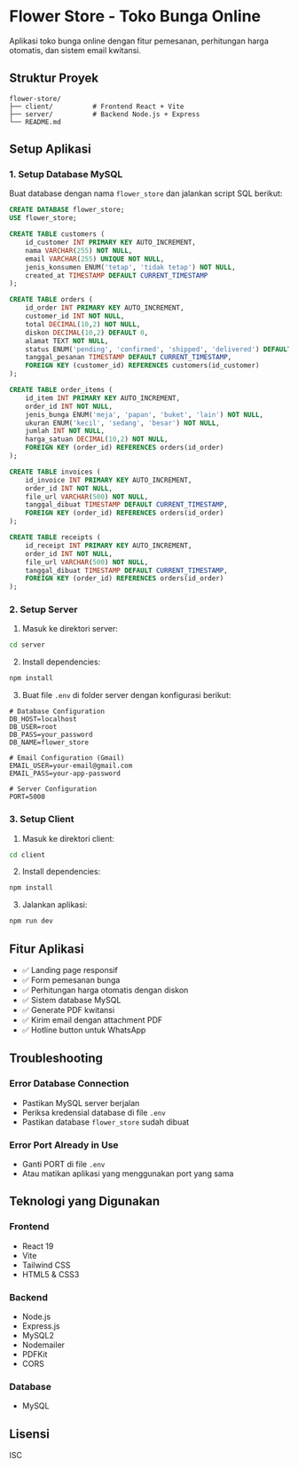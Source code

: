 # Flower Store - Toko Bunga Online

Aplikasi toko bunga online dengan fitur pemesanan, perhitungan harga otomatis, dan sistem email kwitansi.

## Struktur Proyek

```
flower-store/
├── client/          # Frontend React + Vite
├── server/          # Backend Node.js + Express
└── README.md
```

## Setup Aplikasi

### 1. Setup Database MySQL

Buat database dengan nama `flower_store` dan jalankan script SQL berikut:

```sql
CREATE DATABASE flower_store;
USE flower_store;

CREATE TABLE customers (
    id_customer INT PRIMARY KEY AUTO_INCREMENT,
    nama VARCHAR(255) NOT NULL,
    email VARCHAR(255) UNIQUE NOT NULL,
    jenis_konsumen ENUM('tetap', 'tidak tetap') NOT NULL,
    created_at TIMESTAMP DEFAULT CURRENT_TIMESTAMP
);

CREATE TABLE orders (
    id_order INT PRIMARY KEY AUTO_INCREMENT,
    customer_id INT NOT NULL,
    total DECIMAL(10,2) NOT NULL,
    diskon DECIMAL(10,2) DEFAULT 0,
    alamat TEXT NOT NULL,
    status ENUM('pending', 'confirmed', 'shipped', 'delivered') DEFAULT 'pending',
    tanggal_pesanan TIMESTAMP DEFAULT CURRENT_TIMESTAMP,
    FOREIGN KEY (customer_id) REFERENCES customers(id_customer)
);

CREATE TABLE order_items (
    id_item INT PRIMARY KEY AUTO_INCREMENT,
    order_id INT NOT NULL,
    jenis_bunga ENUM('meja', 'papan', 'buket', 'lain') NOT NULL,
    ukuran ENUM('kecil', 'sedang', 'besar') NOT NULL,
    jumlah INT NOT NULL,
    harga_satuan DECIMAL(10,2) NOT NULL,
    FOREIGN KEY (order_id) REFERENCES orders(id_order)
);

CREATE TABLE invoices (
    id_invoice INT PRIMARY KEY AUTO_INCREMENT,
    order_id INT NOT NULL,
    file_url VARCHAR(500) NOT NULL,
    tanggal_dibuat TIMESTAMP DEFAULT CURRENT_TIMESTAMP,
    FOREIGN KEY (order_id) REFERENCES orders(id_order)
);

CREATE TABLE receipts (
    id_receipt INT PRIMARY KEY AUTO_INCREMENT,
    order_id INT NOT NULL,
    file_url VARCHAR(500) NOT NULL,
    tanggal_dibuat TIMESTAMP DEFAULT CURRENT_TIMESTAMP,
    FOREIGN KEY (order_id) REFERENCES orders(id_order)
);
```

### 2. Setup Server

1. Masuk ke direktori server:
```bash
cd server
```

2. Install dependencies:
```bash
npm install
```

3. Buat file `.env` di folder server dengan konfigurasi berikut:
```env
# Database Configuration
DB_HOST=localhost
DB_USER=root
DB_PASS=your_password
DB_NAME=flower_store

# Email Configuration (Gmail)
EMAIL_USER=your-email@gmail.com
EMAIL_PASS=your-app-password

# Server Configuration
PORT=5000
```

### 3. Setup Client

1. Masuk ke direktori client:
```bash
cd client
```

2. Install dependencies:
```bash
npm install
```

3. Jalankan aplikasi:
```bash
npm run dev
```

## Fitur Aplikasi

- ✅ Landing page responsif
- ✅ Form pemesanan bunga
- ✅ Perhitungan harga otomatis dengan diskon
- ✅ Sistem database MySQL
- ✅ Generate PDF kwitansi
- ✅ Kirim email dengan attachment PDF
- ✅ Hotline button untuk WhatsApp

## Troubleshooting

### Error Database Connection
- Pastikan MySQL server berjalan
- Periksa kredensial database di file `.env`
- Pastikan database `flower_store` sudah dibuat

### Error Port Already in Use
- Ganti PORT di file `.env`
- Atau matikan aplikasi yang menggunakan port yang sama

## Teknologi yang Digunakan

### Frontend
- React 19
- Vite
- Tailwind CSS
- HTML5 & CSS3

### Backend
- Node.js
- Express.js
- MySQL2
- Nodemailer
- PDFKit
- CORS

### Database
- MySQL

## Lisensi

ISC 